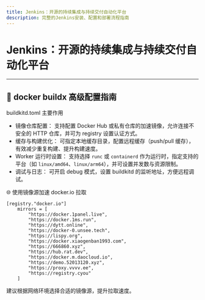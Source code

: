 ```yaml
---
title: Jenkins：开源的持续集成与持续交付自动化平台
description: 完整的Jenkins安装、配置和部署流程指南
---
```


# Jenkins：开源的持续集成与持续交付自动化平台

<JenkinsGuide />

---



## 🚀 docker buildx 高级配置指南

<div class="p-4 rounded-lg bg-white/80 shadow-lg mb-4">
  <div class="text-lg font-bold mb-2 text-blue-600">buildkitd.toml 主要作用</div>
  <ul class="list-disc pl-6 text-base leading-relaxed text-gray-700">
    <li><span class="font-semibold text-teal-600">镜像仓库配置：</span> 支持配置 Docker Hub 或私有仓库的加速镜像，允许连接不安全的 HTTP 仓库，并可为 registry 设置认证方式。</li>
    <li><span class="font-semibold text-teal-600">缓存与构建优化：</span> 可指定本地缓存目录，配置远程缓存（push/pull 缓存），有效减少重复构建、提升构建速度。</li>
    <li><span class="font-semibold text-teal-600">Worker 运行时设置：</span> 支持选择 <code>runc</code> 或 <code>containerd</code> 作为运行时，指定支持的平台（如 <code>linux/amd64</code>、<code>linux/arm64</code>），并可设置并发数与资源限制。</li>
    <li><span class="font-semibold text-teal-600">调试与日志：</span> 可开启 debug 模式，设置 buildkitd 的监听地址，方便远程调试。</li>
  </ul>
</div>

<div class="p-4 rounded-lg bg-gray-50 shadow mb-4">
  <div class="text-base font-semibold text-purple-700 mb-2">🌐 使用镜像源加速 <span class="font-mono text-sm text-gray-800">docker.io</span> 拉取</div>
  <pre class="bg-gray-900 text-white rounded-lg p-3 text-sm overflow-x-auto"><code>[registry."docker.io"]
    mirrors = [
        "https://docker.1panel.live",
        "https://docker.1ms.run",
        "https://dytt.online",
        "https://docker-0.unsee.tech",
        "https://lispy.org",
        "https://docker.xiaogenban1993.com",
        "https://666860.xyz",
        "https://hub.rat.dev",
        "https://docker.m.daocloud.io",
        "https://demo.52013120.xyz",
        "https://proxy.vvvv.ee",
        "https://registry.cyou"
    ]
</code></pre>
  <div class="text-xs text-gray-500 mt-2">建议根据网络环境选择合适的镜像源，提升拉取速度。</div>
</div>
